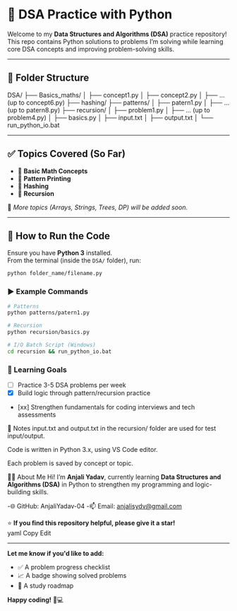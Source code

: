 # 📘 DSA Practice with Python

Welcome to my **Data Structures and Algorithms (DSA)** practice repository!  
This repo contains Python solutions to problems I’m solving while learning core DSA concepts and improving problem-solving skills.

---

## 📂 Folder Structure
 
 DSA/
├── Basics_maths/
│ ├── concept1.py
│ ├── concept2.py
│ ├── ... (up to concept6.py)
├── hashing/
├── patterns/
│ ├── patern1.py
│ ├── ... (up to patern8.py)
├── recursion/
│ ├── problem1.py
│ ├── ... (up to problem4.py)
│ ├── basics.py
│ ├── input.txt
│ ├── output.txt
│ └── run_python_io.bat


---

## ✅ Topics Covered (So Far)

- 🔢 **Basic Math Concepts**
- 🧩 **Pattern Printing**
- 🔐 **Hashing**
- 🔄 **Recursion**

📌 *More topics (Arrays, Strings, Trees, DP) will be added soon.*

---

## 🚀 How to Run the Code

Ensure you have **Python 3** installed.  
From the terminal (inside the `DSA/` folder), run:

```bash
python folder_name/filename.py
```

### ▶️ Example Commands
```bash
# Patterns
python patterns/patern1.py

# Recursion
python recursion/basics.py

# I/O Batch Script (Windows)
cd recursion && run_python_io.bat
```
### 🎯 Learning Goals
- [ ] Practice 3-5 DSA problems per week  
- [x] Build logic through pattern/recursion practice
- [xx] Strengthen fundamentals for coding interviews and tech assessments

📌 Notes
input.txt and output.txt in the recursion/ folder are used for test input/output.

Code is written in Python 3.x, using VS Code editor.

Each problem is saved by concept or topic.

👩‍💻 About Me
Hi! I’m **Anjali Yadav**, currently learning **Data Structures and Algorithms (DSA)** in Python to strengthen my programming and logic-building skills.

-🌐 GitHub: AnjaliYadav-04
-📫 Email: anjalisydv@gmail.com

⭐ **If you find this repository helpful, please give it a star!**  
yaml
Copy
Edit

---

**Let me know if you'd like to add:**
- ✅ A problem progress checklist
- 📈 A badge showing solved problems
- 📅 A study roadmap

**Happy coding!** 🧠💻
